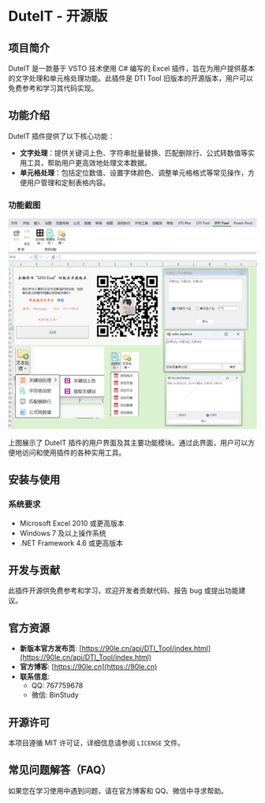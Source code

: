# DuteIT - 开源版

## 项目简介

DuteIT 是一款基于 VSTO 技术使用 C# 编写的 Excel 插件，旨在为用户提供基本的文字处理和单元格处理功能。此插件是 DTI Tool 旧版本的开源版本，用户可以免费参考和学习其代码实现。

## 功能介绍

DuteIT 插件提供了以下核心功能：

- **文字处理**：提供关键词上色、字符串批量替换、匹配删除行、公式转数值等实用工具，帮助用户更高效地处理文本数据。
- **单元格处理**：包括定位数值、设置字体颜色、调整单元格格式等常见操作，方便用户管理和定制表格内容。

### 功能截图

![DuteIT 功能截图](index.png)

上图展示了 DuteIT 插件的用户界面及其主要功能模块。通过此界面，用户可以方便地访问和使用插件的各种实用工具。

## 安装与使用

### 系统要求

- Microsoft Excel 2010 或更高版本
- Windows 7 及以上操作系统
- .NET Framework 4.6 或更高版本

## 开发与贡献

此插件开源供免费参考和学习，欢迎开发者贡献代码、报告 bug 或提出功能建议。

## 官方资源

- **新版本官方发布页**: [https://90le.cn/api/DTI_Tool/index.html](https://90le.cn/api/DTI_Tool/index.html)
- **官方博客**: [https://90le.cn](https://90le.cn)
- **联系信息**:
  - QQ: 767759678
  - 微信: BinStudy

## 开源许可

本项目遵循 MIT 许可证，详细信息请参阅 `LICENSE` 文件。

## 常见问题解答（FAQ）

如果您在学习使用中遇到问题，请在官方博客和 QQ、微信中寻求帮助。
